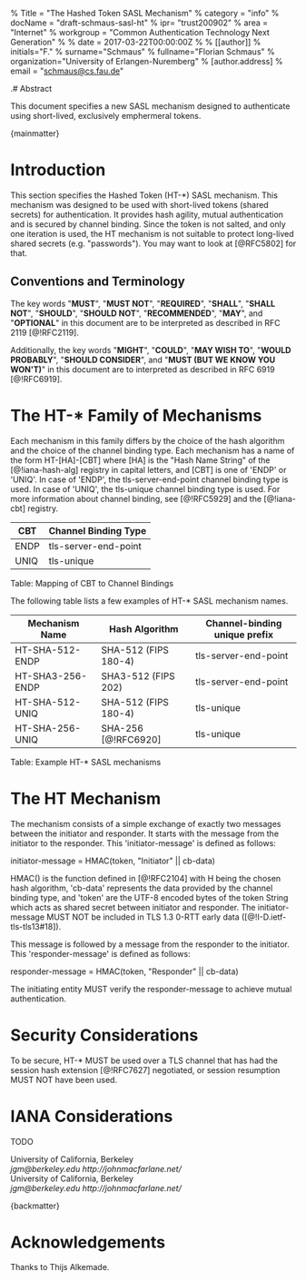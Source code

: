 % Title = "The Hashed Token SASL Mechanism"
% category = "info"
% docName = "draft-schmaus-sasl-ht"
% ipr= "trust200902"
% area = "Internet"
% workgroup = "Common Authentication Technology Next Generation"
%
% date = 2017-03-22T00:00:00Z
%
% [[author]]
% initials="F."
% surname="Schmaus"
% fullname="Florian Schmaus"
% organization="University of Erlangen-Nuremberg"
%  [author.address]
%  email = "schmaus@cs.fau.de"

.# Abstract

This document specifies a new SASL mechanism designed to authenticate using short-lived, exclusively emphermeral tokens.

{mainmatter}

#  Introduction

This section specifies the Hashed Token (HT-*) SASL mechanism.
This mechanism was designed to be used with short-lived tokens (shared secrets) for authentication.
It provides hash agility, mutual authentication and is secured by channel binding.
Since the token is not salted, and only one iteration is used, the HT mechanism is not suitable to protect long-lived shared secrets (e.g. "passwords").
You may want to look at [@RFC5802] for that.
  
##  Conventions and Terminology

The key words "**MUST**", "**MUST NOT**", "**REQUIRED**", "**SHALL**", "**SHALL NOT**",
"**SHOULD**", "**SHOULD NOT**", "**RECOMMENDED**", "**MAY**", and "**OPTIONAL**" in this
document are to be interpreted as described in RFC 2119 [@!RFC2119].

Additionally, the key words "**MIGHT**", "**COULD**", "**MAY WISH TO**", "**WOULD
PROBABLY**", "**SHOULD CONSIDER**", and "**MUST (BUT WE KNOW YOU WON'T)**" in
this document are to interpreted as described in RFC 6919 [@!RFC6919].

#  The HT-* Family of Mechanisms

Each mechanism in this family differs by the choice of the hash algorithm and the choice of the channel binding type.
Each mechanism has a name of the form HT-\[HA\]-\[CBT\] where \[HA\] is the "Hash Name String" of the [@!iana-hash-alg] registry in capital letters, and \[CBT\] is one of 'ENDP' or 'UNIQ'.
In case of 'ENDP', the tls-server-end-point channel binding type is used.
In case of 'UNIQ', the tls-unique channel binding type is used.
For more information about channel binding, see [@!RFC5929] and the [@!iana-cbt] registry.

CBT   | Channel Binding Type 
------|-----------------------
ENDP  | tls-server-end-point 
UNIQ  | tls-unique
Table: Mapping of CBT to Channel Bindings

The following table lists a few examples of HT-* SASL mechanism names.

Mechanism Name      | Hash Algorithm         | Channel-binding unique prefix
--------------------|------------------------|------------------------------
HT-SHA-512-ENDP   | SHA-512 (FIPS 180-4)   | tls-server-end-point
HT-SHA3-256-ENDP  | SHA3-512 (FIPS 202)    | tls-server-end-point
HT-SHA-512-UNIQ   | SHA-512 (FIPS 180-4)   | tls-unique
HT-SHA-256-UNIQ   | SHA-256 [@!RFC6920]    | tls-unique
Table: Example HT-* SASL mechanisms

# The HT Mechanism

The mechanism consists of a simple exchange of exactly two messages between the initiator and responder.
It starts with the message from the initiator to the responder.
This 'initiator-message' is defined as follows:

initiator-message = HMAC(token, "Initiator" || cb-data)

HMAC() is the function defined in [@!RFC2104] with H being the chosen hash algorithm, 'cb-data' represents the data provided by the channel binding type, and 'token' are the UTF-8 encoded bytes of the token String which acts as shared secret between initiator and responder.
The initiator-message MUST NOT be included in TLS 1.3 0-RTT early data ([@!I-D.ietf-tls-tls13#18]).

This message is followed by a message from the responder to the initiator. This 'responder-message' is defined as follows:

responder-message = HMAC(token, "Responder" || cb-data)

The initiating entity MUST verify the responder-message to achieve mutual authentication.

#  Security Considerations

To be secure, HT-* MUST be used over a TLS channel that has had the session hash extension [@!RFC7627] negotiated, or session resumption MUST NOT have been used.

#  IANA Considerations

TODO

<reference anchor='iana-hash-alg' target='https://www.iana.org/assignments/named-information/named-information.xhtml#hash-alg'>
    <front>
        <title>IANA Named Information Hash Algorithm Registry</title>
        <author initials='J.' surname='MacFarlane' fullname='John MacFarlane'>
            <organization>University of California, Berkeley</organization>
            <address>
                <email>jgm@berkeley.edu</email>
                <uri>http://johnmacfarlane.net/</uri>
            </address>
        </author>
        <date year='2006'/>
    </front>
</reference>

<reference anchor='iana-cbt' target='https://www.iana.org/assignments/channel-binding-types/channel-binding-types.xhtml'>
    <front>
        <title>IANA Channel-Binding Types</title>
        <author initials='J.' surname='MacFarlane' fullname='John MacFarlane'>
            <organization>University of California, Berkeley</organization>
            <address>
                <email>jgm@berkeley.edu</email>
                <uri>http://johnmacfarlane.net/</uri>
            </address>
        </author>
        <date year='2006'/>
    </front>
</reference>

{backmatter}

# Acknowledgements

Thanks to Thijs Alkemade.
